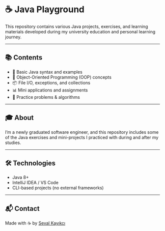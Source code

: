 # ☕ Java Playground

This repository contains various Java projects, exercises, and learning materials developed during my university education and personal learning journey.

---

## 📚 Contents

- 🧮 Basic Java syntax and examples  
- 🧵 Object-Oriented Programming (OOP) concepts  
- 📦 File I/O, exceptions, and collections  
- 📊 Mini applications and assignments  
- 🚀 Practice problems & algorithms

---

## 🎓 About

I’m a newly graduated software engineer, and this repository includes some of the Java exercises and mini-projects I practiced with during and after my studies.

---

## 🛠 Technologies

- Java 8+  
- IntelliJ IDEA / VS Code  
- CLI-based projects (no external frameworks)

---

## 📬 Contact

Made with ☕ by [Seval Kayıkcı](https://github.com/sevalkayikci)
